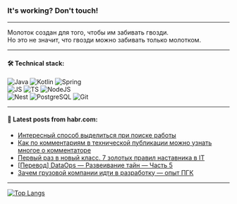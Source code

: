 ### It's working? Don't touch!

---
Молоток создан для того, чтобы им забивать гвозди. <br>
Но это не значит, что гвозди можно забивать только молотком.

---

#### 🛠️ Technical stack:

![Java](https://img.shields.io/badge/Java-informational?logo=Oracle&style=flat&logoColor=white&color=FF4500)
![Kotlin](https://img.shields.io/badge/Kotlin-informational?logo=Kotlin&style=flat&logoColor=white&color=774D97)
![Spring](https://img.shields.io/badge/SpringBoot-informational?logo=SpringBoot&style=flat&logoColor=white&color=6DB33F) <br>
![JS](https://img.shields.io/badge/JS-informational?logo=javaScript&style=flat&logoColor=black&color=F7Df1E)
![TS](https://img.shields.io/badge/TypeScript-informational?logo=typeScript&style=flat&logoColor=black&color=0667A8)
![NodeJS](https://img.shields.io/badge/NodeJS-informational?logo=node.js&style=flat&logoColor=white&color=70A760) <br>
![Nest](https://img.shields.io/badge/NestJS-informational?logo=NestJS&style=flat&logoColor=white&color=E0234E)
![PostgreSQL](https://img.shields.io/badge/PostgreSQL-informational?logo=PostgreSQL&style=flat&logoColor=white&color=DAA520)
![Git](https://img.shields.io/badge/Git-informational?logo=git&style=flat&logoColor=white&color=778899)

___

#### 💬 Latest posts from habr.com:

<!-- BLOG-POST-LIST:START -->
- [Интересный способ выделиться при поиске работы](https://habr.com/ru/articles/765686/?utm_source=habrahabr&utm_medium=rss&utm_campaign=765686)
- [Как по комментариям в технической публикации можно узнать многое о комментаторе](https://habr.com/ru/articles/765654/?utm_source=habrahabr&utm_medium=rss&utm_campaign=765654)
- [Первый раз в новый класс. 7 золотых правил наставника в IT](https://habr.com/ru/articles/765376/?utm_source=habrahabr&utm_medium=rss&utm_campaign=765376)
- [[Перевод] DataOps — Развеивание тайн — Часть 5](https://habr.com/ru/articles/765640/?utm_source=habrahabr&utm_medium=rss&utm_campaign=765640)
- [Зачем грузовой компании идти в разработку — опыт ПГК](https://habr.com/ru/companies/pgk/articles/765638/?utm_source=habrahabr&utm_medium=rss&utm_campaign=765638)
<!-- BLOG-POST-LIST:END -->

---
[![Top Langs](https://github-readme-stats-git-master-advtsetting-gmailcom.vercel.app/api/top-langs/?username=zloylis&langs_count=10&hide_title=false&title_color=e6edf3&size_weight=0.5&count_weight=0.5&layout=compact&hide_border=true&theme=dracula)](https://github.com/zloylis)

<!-- ![GitHub stats](https://github-readme-stats-git-master-advtsetting-gmailcom.vercel.app/api?username=zloylis&show_icons=true&hide_border=true&theme=dracula&hide_title=true&include_all_commits=true&count_private=true&hide=contribs&hide_rank=true) -->
